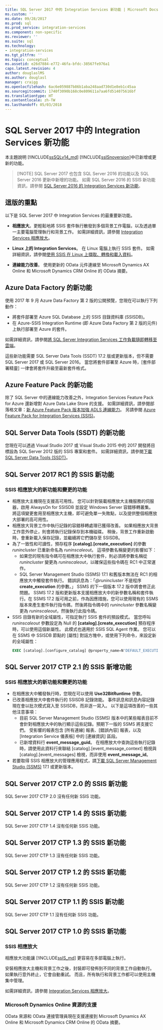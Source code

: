 ```yaml
---
title: SQL Server 2017 中的 Integration Services 新功能 | Microsoft Docs
ms.custom: ''
ms.date: 09/28/2017
ms.prod: sql
ms.prod_service: integration-services
ms.component: non-specific
ms.reviewer: ''
ms.suite: sql
ms.technology:
- integration-services
ms.tgt_pltfrm: ''
ms.topic: conceptual
ms.assetid: e26d7884-e772-46fa-bfdc-38567fe976a1
caps.latest.revision: 4
author: douglaslMS
ms.author: douglasl
manager: craigg
ms.openlocfilehash: 6ac6e059887b86b1aba248aad730d1e8eb1c45aa
ms.sourcegitcommit: 1740f3090b168c0e809611a7aa6fd514075616bf
ms.translationtype: HT
ms.contentlocale: zh-TW
ms.lasthandoff: 05/03/2018
---
```

# <a name="what39s-new-in-integration-services-in-sql-server-2017"></a>SQL Server 2017 中的 Integration Services 新功能
本主題說明 [!INCLUDE[ssSQLv14_md](../includes/sssqlv14-md.md)] [!INCLUDE[ssISnoversion](../includes/ssisnoversion-md.md)]中已新增或更新的功能。

>   [!NOTE]
> SQL Server 2017 也包含 SQL Server 2016 的功能以及 SQL Server 2016 更新中新增的功能。 如需 SQL Server 2016 的 SSIS 新功能資訊，請參閱 [SQL Server 2016 的 Integration Services 新功能](../integration-services/what-s-new-in-integration-services-in-sql-server-2016.md)。

## <a name="highlights-of-this-release"></a>這版的重點

以下是 SQL Server 2017 中 Integration Services 的最重要新功能。

-   **相應放大**。更輕鬆地將 SSIS 套件執行散發到多個背景工作電腦，以及透過單一主要電腦管理執行和背景工作。 如需詳細資訊，請參閱 [Integration Services 相應放大](../integration-services/scale-out/integration-services-ssis-scale-out.md)。

-   **Linux 上的 Integration Services**。 在 Linux 電腦上執行 SSIS 套件。 如需詳細資訊，請參閱[使用 SSIS 在 Linux 上擷取、轉換和載入資料](../linux/sql-server-linux-migrate-ssis.md)。

-   **連線能力改善**。 使用更新的 OData 元件連線至 Microsoft Dynamics AX Online 和 Microsoft Dynamics CRM Online 的 OData 摘要。 

## <a name="new-in-azure-data-factory"></a>Azure Data Factory 的新功能

使用 2017 年 9 月 Azure Data Factory 第 2 版的公開預覽，您現在可以執行下列動作：
-   將套件部署至 Azure SQL Database 上的 SSIS 目錄資料庫 (SSISDB)。
-   在 Azure-SSIS Integration Runtime (即 Azure Data Factory 第 2 版的元件) 上執行部署至 Azure 的套件。

如需詳細資訊，請參閱[將 SQL Server Integration Services 工作負載隨即轉移至雲端](lift-shift/ssis-azure-lift-shift-ssis-packages-overview.md)。

這些新功能需要 SQL Server Data Tools (SSDT) 17.2 版或更新版本，但不需要 SQL Server 2017 或 SQL Server 2016。 當您將套件部署至 Azure 時，[套件部署精靈] 一律會將套件升級至最新套件格式。

## <a name="new-in-the-azure-feature-pack"></a>Azure Feature Pack 的新功能

除了 SQL Server 中的連線能力改善之外，Integration Services Feature Pack for Azure 還新增對 Azure Data Lake Store 的支援。 如需詳細資訊，請參閱部落格文章：[新 Azure Feature Pack 版本加強 ADLS 連線能力](https://blogs.msdn.microsoft.com/ssis/2017/08/29/new-azure-feature-pack-release-strengthening-adls-connectivity/)。 另請參閱 [Azure Feature Pack for Integration Services (SSIS)](azure-feature-pack-for-integration-services-ssis.md)。

## <a name="new-in-sql-server-data-tools-ssdt"></a>SQL Server Data Tools (SSDT) 的新功能

您現在可以透過 Visual Studio 2017 或 Visual Studio 2015 中的 2017 開發將目標設為 SQL Server 2012 版的 SSIS 專案和套件。 如需詳細資訊，請參閱[下載 SQL Server Data Tools (SSDT)](../ssdt/download-sql-server-data-tools-ssdt.md)。

## <a name="new-in-ssis-in-sql-server-2017-rc1"></a>SQL Server 2017 RC1 的 SSIS 新功能

### <a name="new-and-changed-features-in-scale-out-for-ssis"></a>SSIS 相應放大的新功能和變更的功能

-   相應放大主機現在支援高可用性。 您可以針對裝載相應放大主機服務的伺服器，啟用 AlwaysOn for SSISDB 並設定 Windows Server 容錯移轉叢集。 將這項變更套用至相應放大主機，即可避免單一失敗點，以及提供整個相應放大部署的高可用性。
-   相應放大背景工作中執行記錄的容錯移轉處理已獲得改善。 如果相應放大背景工作意外停止，則會將執行記錄保存到本機磁碟。 稍後，背景工作重新啟動時，會重新載入保存記錄，並繼續將它們儲存至 SSISDB。
-   為了一致性和可讀性，預存程序 **[catalog].[create_execution]** 的參數 *runincluster* 已重新命名為 *runinscaleout*。 這項參數名稱變更的影響如下：
    -   如果您的現有指令碼可在相應放大中執行套件，則必須將參數名稱從 *runincluster* 變更為 *runinscaleout*，以確保這些指令碼在 RC1 中正常運作。
    -   SQL Server Management Studio (SSMS) 17.1 和舊版本無法在 RC1 的相應放大中觸發套件執行。 錯誤訊息為：「*@runincluster* 不是程序 **create_execution** 的參數。」 SSMS 的下一個版本 17.2 版中將會修正此問題。 SSMS 17.2 版和更新版本支援相應放大中的新參數名稱和套件執行。在 SSMS 17.2 版可用之前，作為因應措施，您可以使用現有的 SSMS 版本來產生套件執行指令碼，然後將指令碼中的 *runincluster* 參數名稱變更為 *runinscaleout*，然後執行此指令碼。
-   SSIS 目錄有新的全域屬性，可指定執行 SSIS 套件的預設模式。 當您呼叫 *runinscaleout* 參數設定為 Null 的 **[catalog].[create_execution]** 預存程序時，可以使用這個新屬性。 此模式也適用於 SSIS SQL Agent 作業。 您可以在 SSMS 中 SSISDB 節點的 [屬性] 對話方塊中，或使用下列命令，來設定新的全域屬性：
    ```sql
    EXEC [catalog].[configure_catalog] @property_name=N'DEFAULT_EXECUTION_MODE', @property_value=1
    ```

## <a name="new-in-ssis-in-sql-server-2017-ctp-21"></a>SQL Server 2017 CTP 2.1 的 SSIS 新增功能

### <a name="new-and-changed-features-in-scale-out-for-ssis"></a>SSIS 相應放大的新功能和變更的功能

-   在相應放大中觸發執行時，您現在可以使用 **Use32BitRuntime** 參數。
-   已改善相應放大中套件執行的 SSISDB 記錄效能。 事件訊息和訊息內容記錄現在會以批次模式寫入至 SSISDB，而非逐一寫入。 以下是這項改善的一些其他注意事項：        
    - 目前 SQL Server Management Studio (SSMS) 版本中的某些報表目前不會針對相應放大中的執行顯示這些記錄。預期下一版的 SSMS 將支援它們。 受影響的報表包含 [所有連線] 報表、[錯誤內容] 報表，以及 [Integration Service 儀表板] 中的 [連線資訊] 區段。
    - 已新增資料行 **event_message_guid**。 在相應放大中查詢這些執行記錄時，請使用此資料行來聯結 [catalog].[event_message_context] 檢視與 [catalog].[event_messages] 檢視，而非使用 **event_message_id**。
-   若要取得 SSIS 相應放大的管理應用程式，請[下載 SQL Server Management Studio (SSMS)](https://docs.microsoft.com/sql/ssms/download-sql-server-management-studio-ssms) 17.1 或更新版本。

## <a name="new-in-ssis-in-sql-server-2017-ctp-20"></a>SQL Server 2017 CTP 2.0 的 SSIS 新功能

SQL Server 2017 CTP 2.0 沒有任何新 SSIS 功能。

## <a name="new-in-ssis-in-sql-server-2017-ctp-14"></a>SQL Server 2017 CTP 1.4 的 SSIS 新功能

SQL Server 2017 CTP 1.4 沒有任何新 SSIS 功能。

## <a name="new-in-ssis-in-sql-server-2017-ctp-13"></a>SQL Server 2017 CTP 1.3 的 SSIS 新功能

SQL Server 2017 CTP 1.3 沒有任何新 SSIS 功能。

## <a name="new-in-ssis-in-sql-server-2017-ctp-12"></a>SQL Server 2017 CTP 1.2 的 SSIS 新功能

SQL Server 2017 CTP 1.2 沒有任何新 SSIS 功能。

## <a name="new-in-ssis-in-sql-server-2017-ctp-11"></a>SQL Server 2017 CTP 1.1 的 SSIS 新功能

SQL Server 2017 CTP 1.1 沒有任何新 SSIS 功能。

## <a name="new-in-ssis-in-sql-server-2017-ctp-10"></a>SQL Server 2017 CTP 1.0 的 SSIS 新功能

### <a name="scale-out-for-ssis"></a>SSIS 相應放大

相應放大功能讓 [!INCLUDE[ssIS_md](../includes/ssis-md.md)] 更容易在多部電腦上執行。 
   
安裝相應放大主機和背景工作之後，封裝即可發佈到不同的背景工作自動執行。 如果執行意外終止，它會自動重試。 而且，所有執行和背景工作都可以使用主機集中管理。
   
如需詳細資訊，請參閱 [Integration Services 相應放大](../integration-services/scale-out/integration-services-ssis-scale-out.md)。
   
### <a name="support-for-microsoft-dynamics-online-resources"></a>Microsoft Dynamics Online 資源的支援

OData 來源和 OData 連接管理員現在支援連接到 Microsoft Dynamics AX Online 和 Microsoft Dynamics CRM Online 的 OData 摘要。

